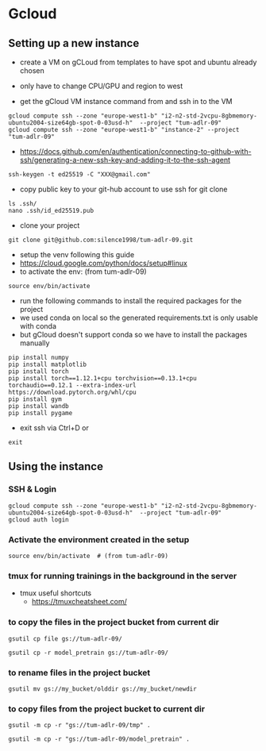 # Gcloud


## Setting up a new instance
- create a VM on gCLoud from templates to have spot and ubuntu already chosen
- only have to change CPU/GPU and region to west

- get the gCloud VM instance command from and ssh in to the VM
```
gcloud compute ssh --zone "europe-west1-b" "i2-n2-std-2vcpu-8gbmemory-ubuntu2004-size64gb-spot-0-03usd-h"  --project "tum-adlr-09"
gcloud compute ssh --zone "europe-west1-b" "instance-2" --project "tum-adlr-09"
```

- https://docs.github.com/en/authentication/connecting-to-github-with-ssh/generating-a-new-ssh-key-and-adding-it-to-the-ssh-agent
```
ssh-keygen -t ed25519 -C "XXX@gmail.com"
```

- copy public key to your git-hub account to use ssh for git clone
```
ls .ssh/
nano .ssh/id_ed25519.pub
```

- clone your project
```
git clone git@github.com:silence1998/tum-adlr-09.git
```

- setup the venv following this guide
- https://cloud.google.com/python/docs/setup#linux
- to activate the env: (from tum-adlr-09)
```
source env/bin/activate 
```

- run the following commands to install the required packages for the project
- we used conda on local so the generated requirements.txt is only usable with conda
- but gCloud doesn't support conda so we have to install the packages manually

```
pip install numpy
pip install matplotlib
pip install torch
pip install torch==1.12.1+cpu torchvision==0.13.1+cpu torchaudio==0.12.1 --extra-index-url https://download.pytorch.org/whl/cpu
pip install gym
pip install wandb
pip install pygame
```


- exit ssh via Ctrl+D or
```
exit
```

## Using the instance

### SSH & Login
```
gcloud compute ssh --zone "europe-west1-b" "i2-n2-std-2vcpu-8gbmemory-ubuntu2004-size64gb-spot-0-03usd-h"  --project "tum-adlr-09"
gcloud auth login 
```

### Activate the environment created in the setup
```
source env/bin/activate  # (from tum-adlr-09)
```

### tmux for running trainings in the background in the server
- tmux useful shortcuts
  - https://tmuxcheatsheet.com/

### to copy the files in the project bucket from current dir
```
gsutil cp file gs://tum-adlr-09/
```
```
gsutil cp -r model_pretrain gs://tum-adlr-09/
```

### to rename files in the project bucket 
```
gsutil mv gs://my_bucket/olddir gs://my_bucket/newdir
```

### to copy files from the project bucket to current dir
```
gsutil -m cp -r "gs://tum-adlr-09/tmp" .
```
```
gsutil -m cp -r "gs://tum-adlr-09/model_pretrain" .
```
